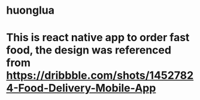 # huonglua
# This is react native app to order fast food, the design was referenced from https://dribbble.com/shots/14527824-Food-Delivery-Mobile-App
